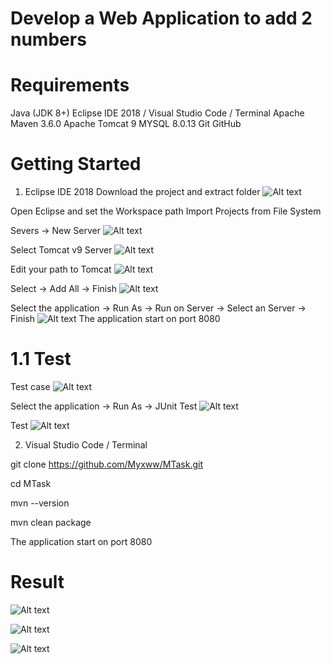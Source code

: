 # Develop a Web Application to add 2 numbers

# Requirements
Java (JDK 8+)
Eclipse IDE 2018 / Visual Studio Code / Terminal
Apache Maven 3.6.0 
Apache Tomcat 9
MYSQL 8.0.13
Git
GitHub

# Getting Started

1. Eclipse IDE 2018
Download the project and extract folder
![Alt text](Img/image.png)

Open Eclipse and set the Workspace path
Import Projects from File System

Severs -> New Server 
![Alt text](Img/image2.png)

Select Tomcat v9 Server
![Alt text](Img/image3.png)

Edit your path to Tomcat
![Alt text](Img/image4.png)

Select -> Add All -> Finish
![Alt text](Img/image5.png)

Select the application -> Run As -> Run on Server -> Select an Server -> Finish
![Alt text](Img/image6.png)
The application start on port 8080

# 1.1 Test
Test case
![Alt text](Img/image11.png)

Select the application -> Run As -> JUnit Test
![Alt text](Img/image10.png)

Test
![Alt text](Img/image12.png)

2. Visual Studio Code / Terminal

git clone https://github.com/Myxww/MTask.git

cd MTask

mvn --version

mvn clean package

The application start on port 8080


# Result
![Alt text](Img/image7.png)

![Alt text](Img/image8.png)

![Alt text](Img/image9.png)




